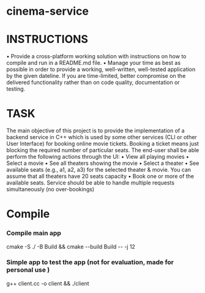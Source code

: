 # cinema-service

# INSTRUCTIONS
• Provide a cross-platform working solution with instructions on how to compile and run in a README.md file.
• Manage your time as best as possible in order to provide a working, well-written, well-tested application by the given dateline. If you are time-limited, better compromise on the delivered functionality rather than on code quality, documentation or testing.

# TASK
The main objective of this project is to provide the implementation of a backend service in C++ which is used by some other services (CLI or other User Interface) for booking online movie tickets. Booking a ticket means just blocking the required number of particular seats.
The end-user shall be able perform the following actions through the UI:
• View all playing movies
• Select a movie
• See all theaters showing the movie
• Select a theater
• See available seats (e.g., a1, a2, a3) for the selected theater & movie.
You can assume that all theaters have 20 seats capacity
• Book one or more of the available seats. Service should be able to handle
multiple requests simultaneously (no over-bookings)

# Compile
### Compile main app

cmake -S ./ -B Build && cmake --build Build -- -j 12

### Simple app to test the app (not for evaluation, made for personal use )

g++ client.cc -o client && ./client
